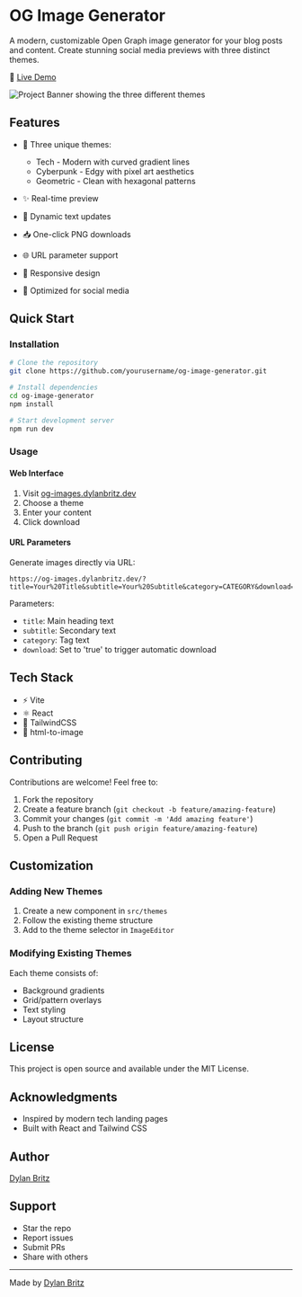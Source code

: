 # OG Image Generator

A modern, customizable Open Graph image generator for your blog posts and content. Create stunning social media previews with three distinct themes.

🔗 [Live Demo](https://og-images.dylanbritz.dev/)

![Project Banner showing the three different themes](https://og-images.dylanbritz.dev/?title=OG%20Image%20Generator&subtitle=Create%20stunning%20social%20media%20previews&category=OPEN%20SOURCE&download=false)

## Features

- 🎨 Three unique themes:

  - Tech - Modern with curved gradient lines
  - Cyberpunk - Edgy with pixel art aesthetics
  - Geometric - Clean with hexagonal patterns

- ✨ Real-time preview
- 🔄 Dynamic text updates
- 📥 One-click PNG downloads
- 🌐 URL parameter support
- 📱 Responsive design
- 🎯 Optimized for social media

## Quick Start

### Installation

```bash
# Clone the repository
git clone https://github.com/yourusername/og-image-generator.git

# Install dependencies
cd og-image-generator
npm install

# Start development server
npm run dev
```

### Usage

#### Web Interface

1. Visit [og-images.dylanbritz.dev](https://og-images.dylanbritz.dev/)
2. Choose a theme
3. Enter your content
4. Click download

#### URL Parameters

Generate images directly via URL:

```
https://og-images.dylanbritz.dev/?title=Your%20Title&subtitle=Your%20Subtitle&category=CATEGORY&download=true
```

Parameters:

- `title`: Main heading text
- `subtitle`: Secondary text
- `category`: Tag text
- `download`: Set to 'true' to trigger automatic download

## Tech Stack

- ⚡️ Vite
- ⚛️ React
- 🎨 TailwindCSS
- 📸 html-to-image

## Contributing

Contributions are welcome! Feel free to:

1. Fork the repository
2. Create a feature branch (`git checkout -b feature/amazing-feature`)
3. Commit your changes (`git commit -m 'Add amazing feature'`)
4. Push to the branch (`git push origin feature/amazing-feature`)
5. Open a Pull Request

## Customization

### Adding New Themes

1. Create a new component in `src/themes`
2. Follow the existing theme structure
3. Add to the theme selector in `ImageEditor`

### Modifying Existing Themes

Each theme consists of:

- Background gradients
- Grid/pattern overlays
- Text styling
- Layout structure

## License

This project is open source and available under the MIT License.

## Acknowledgments

- Inspired by modern tech landing pages
- Built with React and Tailwind CSS

## Author

[Dylan Britz](https://github.com/britzdylan)

## Support

- Star the repo
- Report issues
- Submit PRs
- Share with others

---

Made by [Dylan Britz](https://dylanbritz.dev/)
